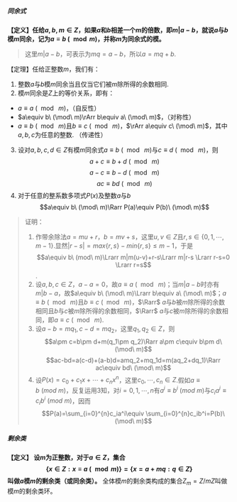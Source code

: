 ##### 同余式
**【定义】任给$a,b,m\in Z$，如果$a$和$b$相差一个$m$的倍数，即$m|a-b$，就说$a$与$b$模$m$同余，记为$a\equiv b\ (\mod m)$，并称$m$为同余式的模。**

>这里$m|a-b$，可表示为$mq=a-b$，所以$a=mq+b$.

【定理】任给正整数$m$，我们有：
1. 整数$a$与$b$模$m$同余当且仅当它们被$m$除所得的余数相同.
2. 模$m$同余是$Z$上的等价关系，即有： 
- $a\equiv a \  (\mod\ m)$，（自反性）
- $a\equiv b\ (\mod\ m)\rArr b\equiv a\ (\mod\ m)$，（对称性）
- $a\equiv b\ (\mod\ m)$且$b\equiv c\ (\mod\ m)$，$\rArr a\equiv c\ (\mod\ m)$，其中$a,b,c$为任意的整数. （传递性）
3. 设对$a,b,c,d\in Z$有模$m$同余式$a\equiv b\ (\mod\ m)$与$c\equiv d\ (\mod\ m)$，则$$a+c\equiv b+d\ (\mod\ m)$$ $$a-c\equiv b-d\ (\mod\ m)$$ $$ac\equiv bd\ (\mod\ m)$$ 
4. 对于任意的整系数多项式$P(x)$及整数$a$与$b$ $$a\equiv b\ (\mod\ m)\Rarr P(a)\equiv P(b)\ (\mod\ m)$$



>证明：
>1. 作带余除法$a=mu+r$，$b=mv+s$，这里$u,v\in Z$且$r,s\in \{0,1,\cdots,m-1\}$.显然$|r-s|=max\{r,s\}-min\{r,s\}\leq m-1$，于是
$$a\equiv b\ (mod\ m)\Lrarr m|m(u-v)+r-s\Lrarr m|r-s \Lrarr r-s=0 \Lrarr r=s$$.
>2. 设$a,b,c\in Z$，$a-a=0$，故$a\equiv a \  (\mod\ m)$；当$m|a-b$时亦有$m|b-a$，故$a\equiv b\ (\mod\ m)\Lrarr b\equiv a\ (\mod\ m)$；$a\equiv b\ (\mod\ m)$且$b\equiv c\ (\mod\ m)$，$\Rarr$ $a$与$b$被$m$除所得的余数相同且$b$与$c$被$m$除所得的余数相同，$\Rarr$ $a$与$c$被$m$除所得的余数相同，即$a\equiv c \  (\mod\ m)$.
>3. 设$a-b=mq_1,c-d=mq_2$，这里$q_1,q_2\in Z$，则$$a\pm c=b\pm d+m(q_1\pm q_2)\Rarr a\pm c\equiv b\pm d\ (\mod\ m)$$ $$ac-bd=a(c-d)+(a-b)d=amq_2+mq_1d=m(aq_2+dq_1)\Rarr ac\equiv bd\ (\mod\ m)$$
>4. 设$P(x)=c_0+c_1x+\cdots+c_nx^n$，这里$c_0,\cdots,c_n\in Z$.假如$a\equiv b\ (mod\ m)$，反复运用3知，对$i=0,1,\cdots,n$有$a^i\equiv b^i\ (mod\ m)$与$c_ia^i\equiv c_ib^i\ (mod\ m)$，因而$$P(a)=\sum_{i=0}^{n}c_ia^i\equiv \sum_{i=0}^{n}c_ib^i=P(b)\ (\mod\ m)$$


##### 剩余类
**【定义】 设$m$为正整数，对于$a\in Z$，集合$$\{x\in Z:x\equiv a\ (\mod m)\}=\{x=a+mq: q\in Z \}$$叫做$a$模$m$的剩余类（或同余类）。** 全体模$m$的剩余类构成的集合$Z_m=Z/mZ$叫做模$m$的剩余类环。